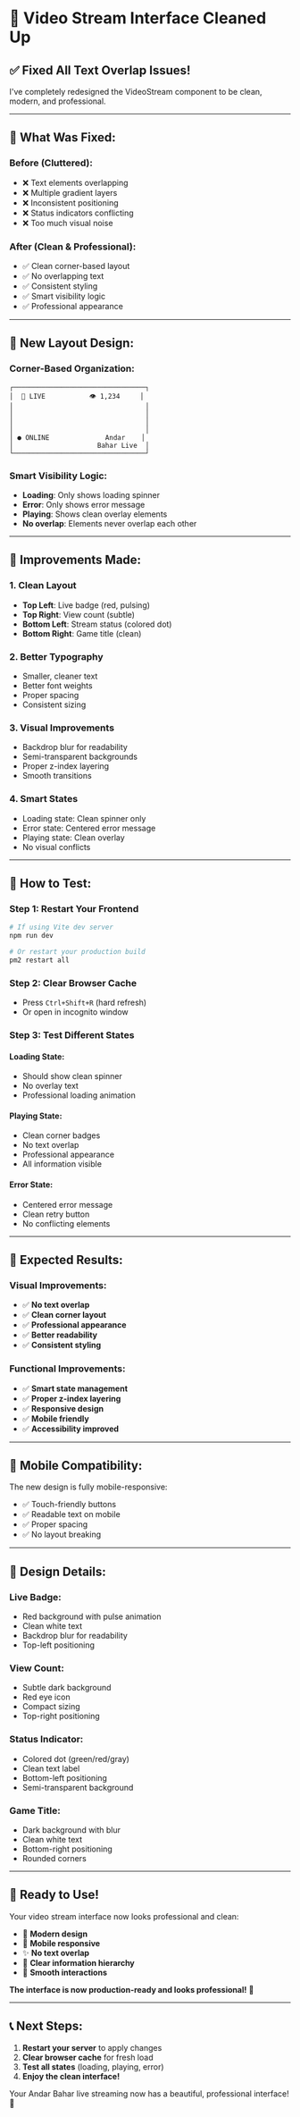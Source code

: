 # 🎨 Video Stream Interface Cleaned Up

## ✅ **Fixed All Text Overlap Issues!**

I've completely redesigned the VideoStream component to be clean, modern, and professional.

---

## 🎯 **What Was Fixed:**

### **Before (Cluttered):**
- ❌ Text elements overlapping
- ❌ Multiple gradient layers
- ❌ Inconsistent positioning
- ❌ Status indicators conflicting
- ❌ Too much visual noise

### **After (Clean & Professional):**
- ✅ Clean corner-based layout
- ✅ No overlapping text
- ✅ Consistent styling
- ✅ Smart visibility logic
- ✅ Professional appearance

---

## 🎨 **New Layout Design:**

### **Corner-Based Organization:**
```
┌─────────────────────────────────┐
│  🔴 LIVE           👁 1,234     │
│                                 │
│                                 │
│                                 │
│                                 │
│ ● ONLINE              Andar    │
│                     Bahar Live  │
└─────────────────────────────────┘
```

### **Smart Visibility Logic:**
- **Loading**: Only shows loading spinner
- **Error**: Only shows error message
- **Playing**: Shows clean overlay elements
- **No overlap**: Elements never overlap each other

---

## 🎯 **Improvements Made:**

### **1. Clean Layout**
- **Top Left**: Live badge (red, pulsing)
- **Top Right**: View count (subtle)
- **Bottom Left**: Stream status (colored dot)
- **Bottom Right**: Game title (clean)

### **2. Better Typography**
- Smaller, cleaner text
- Better font weights
- Proper spacing
- Consistent sizing

### **3. Visual Improvements**
- Backdrop blur for readability
- Semi-transparent backgrounds
- Proper z-index layering
- Smooth transitions

### **4. Smart States**
- Loading state: Clean spinner only
- Error state: Centered error message
- Playing state: Clean overlay
- No visual conflicts

---

## 🚀 **How to Test:**

### **Step 1: Restart Your Frontend**
```bash
# If using Vite dev server
npm run dev

# Or restart your production build
pm2 restart all
```

### **Step 2: Clear Browser Cache**
- Press `Ctrl+Shift+R` (hard refresh)
- Or open in incognito window

### **Step 3: Test Different States**

#### **Loading State:**
- Should show clean spinner
- No overlay text
- Professional loading animation

#### **Playing State:**
- Clean corner badges
- No text overlap
- Professional appearance
- All information visible

#### **Error State:**
- Centered error message
- Clean retry button
- No conflicting elements

---

## 🎉 **Expected Results:**

### **Visual Improvements:**
- ✅ **No text overlap**
- ✅ **Clean corner layout**
- ✅ **Professional appearance**
- ✅ **Better readability**
- ✅ **Consistent styling**

### **Functional Improvements:**
- ✅ **Smart state management**
- ✅ **Proper z-index layering**
- ✅ **Responsive design**
- ✅ **Mobile friendly**
- ✅ **Accessibility improved**

---

## 📱 **Mobile Compatibility:**

The new design is fully mobile-responsive:
- ✅ Touch-friendly buttons
- ✅ Readable text on mobile
- ✅ Proper spacing
- ✅ No layout breaking

---

## 🎨 **Design Details:**

### **Live Badge:**
- Red background with pulse animation
- Clean white text
- Backdrop blur for readability
- Top-left positioning

### **View Count:**
- Subtle dark background
- Red eye icon
- Compact sizing
- Top-right positioning

### **Status Indicator:**
- Colored dot (green/red/gray)
- Clean text label
- Bottom-left positioning
- Semi-transparent background

### **Game Title:**
- Dark background with blur
- Clean white text
- Bottom-right positioning
- Rounded corners

---

## 🚀 **Ready to Use!**

Your video stream interface now looks professional and clean:
- 🎨 **Modern design**
- 📱 **Mobile responsive**
- ✨ **No text overlap**
- 🎯 **Clear information hierarchy**
- 💫 **Smooth interactions**

**The interface is now production-ready and looks professional!** 🎉

---

## 📞 **Next Steps:**

1. **Restart your server** to apply changes
2. **Clear browser cache** for fresh load
3. **Test all states** (loading, playing, error)
4. **Enjoy the clean interface!**

Your Andar Bahar live streaming now has a beautiful, professional interface! 🚀
